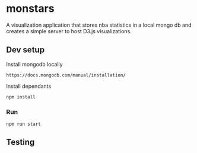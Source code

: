 # monstars
A visualization application that stores nba statistics in a local mongo db and creates a simple server to host D3.js visualizations.

## Dev setup

Install mongodb locally
```
https://docs.mongodb.com/manual/installation/
```

Install dependants
```
npm install
```

### Run
```
npm run start
```

## Testing
